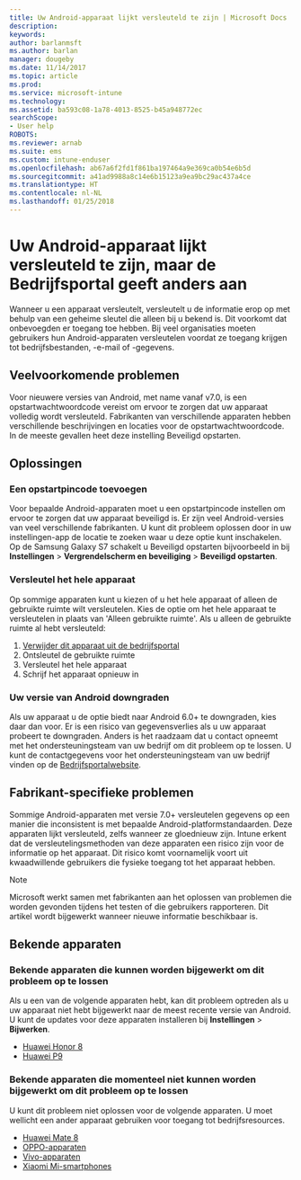```yaml
---
title: Uw Android-apparaat lijkt versleuteld te zijn | Microsoft Docs
description: 
keywords: 
author: barlanmsft
ms.author: barlan
manager: dougeby
ms.date: 11/14/2017
ms.topic: article
ms.prod: 
ms.service: microsoft-intune
ms.technology: 
ms.assetid: ba593c08-1a78-4013-8525-b45a948772ec
searchScope:
- User help
ROBOTS: 
ms.reviewer: arnab
ms.suite: ems
ms.custom: intune-enduser
ms.openlocfilehash: ab67a6f2fd1f861ba197464a9e369ca0b54e6b5d
ms.sourcegitcommit: a41ad9988a8c14e6b15123a9ea9bc29ac437a4ce
ms.translationtype: HT
ms.contentlocale: nl-NL
ms.lasthandoff: 01/25/2018
---
```

# <a name="your-android-device-seems-to-be-encrypted-but-company-portal-says-otherwise"></a>Uw Android-apparaat lijkt versleuteld te zijn, maar de Bedrijfsportal geeft anders aan

Wanneer u een apparaat versleutelt, versleutelt u de informatie erop op met behulp van een geheime sleutel die alleen bij u bekend is. Dit voorkomt dat onbevoegden er toegang toe hebben. Bij veel organisaties moeten gebruikers hun Android-apparaten versleutelen voordat ze toegang krijgen tot bedrijfsbestanden, -e-mail of -gegevens.

## <a name="common-issues"></a>Veelvoorkomende problemen

Voor nieuwere versies van Android, met name vanaf v7.0, is een opstartwachtwoordcode vereist om ervoor te zorgen dat uw apparaat volledig wordt versleuteld. Fabrikanten van verschillende apparaten hebben verschillende beschrijvingen en locaties voor de opstartwachtwoordcode. In de meeste gevallen heet deze instelling Beveiligd opstarten. 

## <a name="solutions"></a>Oplossingen

### <a name="add-a-startup-pin"></a>Een opstartpincode toevoegen

Voor bepaalde Android-apparaten moet u een opstartpincode instellen om ervoor te zorgen dat uw apparaat beveiligd is. Er zijn veel Android-versies van veel verschillende fabrikanten. U kunt dit probleem oplossen door in uw instellingen-app de locatie te zoeken waar u deze optie kunt inschakelen. Op de Samsung Galaxy S7 schakelt u Beveiligd opstarten bijvoorbeeld in bij **Instellingen** > **Vergrendelscherm en beveiliging** > **Beveiligd opstarten**.  

### <a name="encrypt-the-entire-device"></a>Versleutel het hele apparaat

Op sommige apparaten kunt u kiezen of u het hele apparaat of alleen de gebruikte ruimte wilt versleutelen. Kies de optie om het hele apparaat te versleutelen in plaats van 'Alleen gebruikte ruimte'. Als u alleen de gebruikte ruimte al hebt versleuteld:

1. [Verwijder dit apparaat uit de bedrijfsportal](unenroll-your-device-from-intune-android.md)
2. Ontsleutel de gebruikte ruimte
3. Versleutel het hele apparaat
4. Schrijf het apparaat opnieuw in

### <a name="downgrade-your-version-of-android"></a>Uw versie van Android downgraden

Als uw apparaat u de optie biedt naar Android 6.0+ te downgraden, kies daar dan voor. Er is een risico van gegevensverlies als u uw apparaat probeert te downgraden. Anders is het raadzaam dat u contact opneemt met het ondersteuningsteam van uw bedrijf om dit probleem op te lossen. U kunt de contactgegevens voor het ondersteuningsteam van uw bedrijf vinden op de [Bedrijfsportalwebsite](https://portal.manage.microsoft.com#HelpDeskDialog).

## <a name="specific-manufacturer-issues"></a>Fabrikant-specifieke problemen

Sommige Android-apparaten met versie 7.0+ versleutelen gegevens op een manier die inconsistent is met bepaalde Android-platformstandaarden. Deze apparaten lijkt versleuteld, zelfs wanneer ze gloednieuw zijn. Intune erkent dat de versleutelingsmethoden van deze apparaten een risico zijn voor de informatie op het apparaat. Dit risico komt voornamelijk voort uit kwaadwillende gebruikers die fysieke toegang tot het apparaat hebben.

> [!Note]
> Microsoft werkt samen met fabrikanten aan het oplossen van problemen die worden gevonden tijdens het testen of die gebruikers rapporteren. Dit artikel wordt bijgewerkt wanneer nieuwe informatie beschikbaar is. 

## <a name="known-devices"></a>Bekende apparaten

### <a name="known-devices-that-can-be-updated-to-fix-this-issue"></a>Bekende apparaten die kunnen worden bijgewerkt om dit probleem op te lossen

Als u een van de volgende apparaten hebt, kan dit probleem optreden als u uw apparaat niet hebt bijgewerkt naar de meest recente versie van Android. U kunt de updates voor deze apparaten installeren bij **Instellingen** > **Bijwerken**. 

- [Huawei Honor 8](http://consumer.huawei.com/en/support/mobile-phones/honor8_en-sup.htm)
- [Huawei P9](http://consumer.huawei.com/en/phones/p9/)

### <a name="known-devices-that-currently-cannot-be-updated-to-fix-this-issue"></a>Bekende apparaten die momenteel niet kunnen worden bijgewerkt om dit probleem op te lossen

U kunt dit probleem niet oplossen voor de volgende apparaten. U moet wellicht een ander apparaat gebruiken voor toegang tot bedrijfsresources. 

- [Huawei Mate 8](https://consumer.huawei.com/en/mobile-phones/mate8/index.htm)
- [OPPO-apparaten](http://www.oppo.com/en/smartphones)
- [Vivo-apparaten](https://www.vivo.co.in)
- [Xiaomi Mi-smartphones](https://xiaomi-mi.com/mi-smartphones/)

